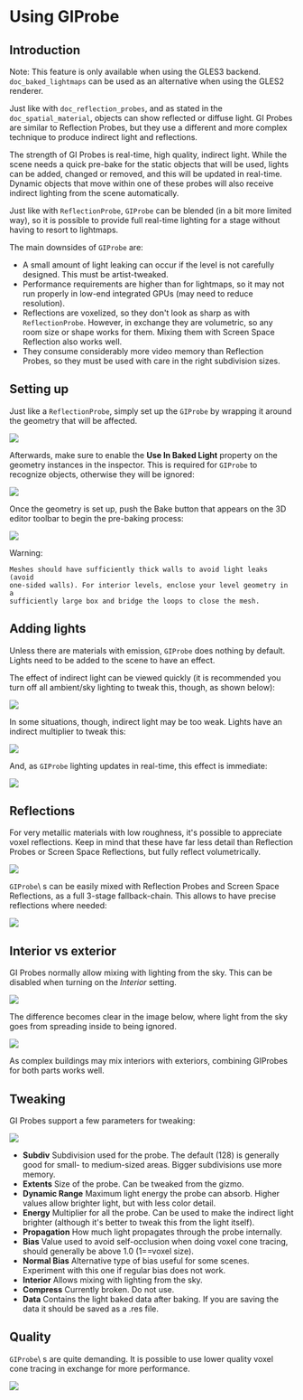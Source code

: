 

Using GIProbe
=============

Introduction
------------

Note:
 This feature is only available when using the GLES3 backend.
          `doc_baked_lightmaps` can be used as an alternative
          when using the GLES2 renderer.

Just like with `doc_reflection_probes`, and as stated in
the `doc_spatial_material`, objects can show reflected or diffuse light.
GI Probes are similar to Reflection Probes, but they use a different and more
complex technique to produce indirect light and reflections.

The strength of GI Probes is real-time, high quality, indirect light. While the
scene needs a quick pre-bake for the static objects that
will be used, lights can be added, changed or removed, and this will be updated
in real-time. Dynamic objects that move within one of these
probes will also receive indirect lighting from the scene automatically.

Just like with `ReflectionProbe`, `GIProbe` can be blended (in a bit more limited
way), so it is possible to provide full real-time lighting
for a stage without having to resort to lightmaps.

The main downsides of `GIProbe` are:

- A small amount of light leaking can occur if the level is not carefully designed. This must be artist-tweaked.
- Performance requirements are higher than for lightmaps, so it may not run properly in low-end integrated GPUs (may need to reduce resolution).
- Reflections are voxelized, so they don't look as sharp as with `ReflectionProbe`. However, in exchange they are volumetric, so any room size or shape works for them. Mixing them with Screen Space Reflection also works well.
- They consume considerably more video memory than Reflection Probes, so they must be used with care in the right subdivision sizes.

Setting up
----------

Just like a `ReflectionProbe`, simply set up the `GIProbe` by wrapping it around
the geometry that will be affected.

![](img/giprobe_wrap.png)

Afterwards, make sure to enable the **Use In Baked Light** property on the geometry instances
in the inspector. This is required for `GIProbe` to recognize objects,
otherwise they will be ignored:

![](img/giprobe_bake_property.png)

Once the geometry is set up, push the Bake button that appears on the 3D editor
toolbar to begin the pre-baking process:

![](img/giprobe_bake.png)

Warning:


    Meshes should have sufficiently thick walls to avoid light leaks (avoid
    one-sided walls). For interior levels, enclose your level geometry in a
    sufficiently large box and bridge the loops to close the mesh.

Adding lights
-------------

Unless there are materials with emission, `GIProbe` does nothing by default.
Lights need to be added to the scene to have an effect.

The effect of indirect light can be viewed quickly (it is recommended you turn
off all ambient/sky lighting to tweak this, though, as shown below):

![](img/giprobe_indirect.png)

In some situations, though, indirect light may be too weak. Lights have an
indirect multiplier to tweak this:

![](img/giprobe_light_indirect.png)

And, as `GIProbe` lighting updates in real-time, this effect is immediate:

![](img/giprobe_indirect_energy_result.png)

Reflections
-----------

For very metallic materials with low roughness, it's possible to appreciate
voxel reflections. Keep in mind that these have far less detail than Reflection
Probes or Screen Space Reflections, but fully reflect volumetrically.

![](img/giprobe_voxel_reflections.png)

`GIProbe`\ s can be easily mixed with Reflection Probes and Screen Space Reflections,
as a full 3-stage fallback-chain. This allows to have precise reflections where needed:

![](img/giprobe_ref_blending.png)

Interior vs exterior
--------------------

GI Probes normally allow mixing with lighting from the sky. This can be disabled
when turning on the *Interior* setting.

![](img/giprobe_interior_setting.png)

The difference becomes clear in the image below, where light from the sky goes
from spreading inside to being ignored.

![](img/giprobe_interior.png)

As complex buildings may mix interiors with exteriors, combining GIProbes
for both parts works well.

Tweaking
--------

GI Probes support a few parameters for tweaking:

![](img/giprobe_tweaking.png)

- **Subdiv** Subdivision used for the probe. The default (128) is generally good for small- to medium-sized areas. Bigger subdivisions use more memory.
- **Extents** Size of the probe. Can be tweaked from the gizmo.
- **Dynamic Range** Maximum light energy the probe can absorb. Higher values allow brighter light, but with less color detail.
- **Energy** Multiplier for all the probe. Can be used to make the indirect light brighter (although it's better to tweak this from the light itself).
- **Propagation** How much light propagates through the probe internally.
- **Bias** Value used to avoid self-occlusion when doing voxel cone tracing, should generally be above 1.0 (1==voxel size).
- **Normal Bias** Alternative type of bias useful for some scenes. Experiment with this one if regular bias does not work.
- **Interior** Allows mixing with lighting from the sky.
- **Compress** Currently broken. Do not use.
- **Data** Contains the light baked data after baking. If you are saving the data it should be saved as a .res file.

Quality
-------

`GIProbe`\ s are quite demanding. It is possible to use lower quality voxel cone
tracing in exchange for more performance.

![](img/giprobe_quality.png)
